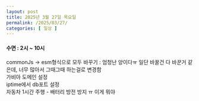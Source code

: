 ```yaml
---
layout: post
title: 2025년 3월 27일 목요일
permalink: /2025/03/27/
categories: [ 일상 ]
---
```

#### 수면 : 2시 ~ 10시<br/>
commonJs → esm형식으로 모두 바꾸기 : 엄청난 양이다ㅠ 일단 바꿀건 다 바꾼거 같은데, 너무 많아서 그때그때 하는걸로 변경함<br/>
가비아 도메인 설정<br/>
iptime에서 db포트 설정<br/>
자동차 1시간 주행 - 배터리 방전 방지 ㅠ 이게 뭐야